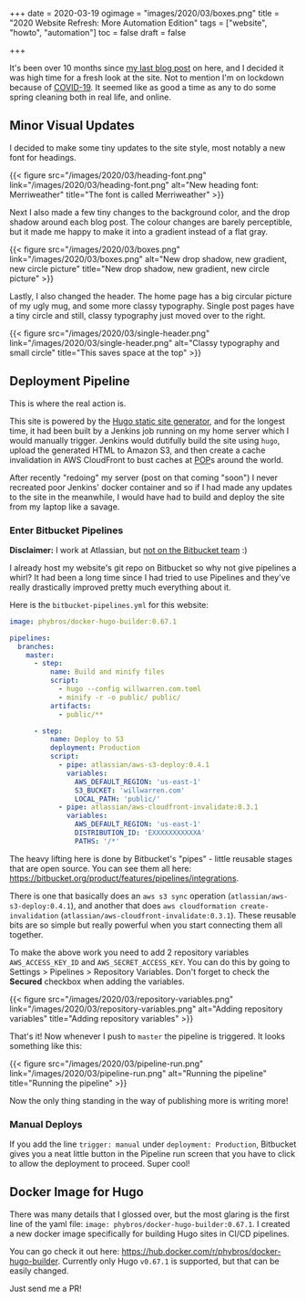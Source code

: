 +++
date = 2020-03-19
ogimage = "images/2020/03/boxes.png"
title = "2020 Website Refresh: More Automation Edition"
tags = ["website", "howto", "automation"]
toc = false
draft = false

+++

It's been over 10 months since [my last blog post](/2019/05/running-kubernetes-on-ubuntu-18-04-virtualbox/) on here, and I decided it was
high time for a fresh look at the site. Not to mention I'm on lockdown because
of [COVID-19](https://en.wikipedia.org/wiki/Coronavirus_disease_2019). It seemed like as good a time as any to do some spring cleaning both in real life, and online.
<!--more-->

## Minor Visual Updates

I decided to make some tiny updates to the site style, most notably a new font
for headings.

{{< figure src="/images/2020/03/heading-font.png" link="/images/2020/03/heading-font.png" alt="New heading font: Merriweather" title="The font is called Merriweather" >}}

Next I also made a few tiny changes to the background color, and the drop
shadow around each blog post. The colour changes are barely perceptible, but
it made me happy to make it into a gradient instead of a flat gray.

{{< figure src="/images/2020/03/boxes.png" link="/images/2020/03/boxes.png" alt="New drop shadow, new gradient, new circle picture" title="New drop shadow, new gradient, new circle picture" >}}

Lastly, I also changed the header. The home page has a big circular picture of
my ugly mug, and some more classy typography. Single post pages have a tiny
circle and still, classy typography just moved over to the right.

{{< figure src="/images/2020/03/single-header.png" link="/images/2020/03/single-header.png" alt="Classy typography and small circle" title="This saves space at the top" >}}

## Deployment Pipeline

This is where the real action is.

This site is powered by the 
[Hugo static site generator](https://gohugo.io/), and for the longest
time, it had been built by a Jenkins job running on my home server which I
would manually trigger. Jenkins would dutifully build the site using `hugo`,
upload the generated HTML to Amazon S3, and then create a cache invalidation
in AWS CloudFront to bust caches at
[POP](https://en.wikipedia.org/wiki/Point_of_presence)s around the world.

After recently "redoing" my server (post on that coming "soon") I never
recreated poor Jenkins' docker container and so if I had made any updates to
the site in the meanwhile, I would have had to build and deploy the site from
my laptop like a savage.

### Enter Bitbucket Pipelines


**Disclaimer:** I work at Atlassian, but [not on the Bitbucket team](https://trello.com) :)


I already host my website's git repo on Bitbucket so why not give pipelines a
whirl? It had been a long time since I had tried to use Pipelines and they've
really drastically improved pretty much everything about it.

Here is the `bitbucket-pipelines.yml` for this website:

```yaml
image: phybros/docker-hugo-builder:0.67.1

pipelines:
  branches:
    master:
      - step:
          name: Build and minify files
          script:
            - hugo --config willwarren.com.toml
            - minify -r -o public/ public/
          artifacts:
            - public/**

      - step:
          name: Deploy to S3
          deployment: Production
          script:
            - pipe: atlassian/aws-s3-deploy:0.4.1
              variables:
                AWS_DEFAULT_REGION: 'us-east-1'
                S3_BUCKET: 'willwarren.com'
                LOCAL_PATH: 'public/'
            - pipe: atlassian/aws-cloudfront-invalidate:0.3.1
              variables:
                AWS_DEFAULT_REGION: 'us-east-1'
                DISTRIBUTION_ID: 'EXXXXXXXXXXXA'
                PATHS: '/*'
```

The heavy lifting here is done by Bitbucket's "pipes" - little reusable stages
that are open source. You can see them all here:
<https://bitbucket.org/product/features/pipelines/integrations>.

There is one that basically does an `aws s3 sync` operation
(`atlassian/aws-s3-deploy:0.4.1`), and another that does `aws cloudformation
create-invalidation` (`atlassian/aws-cloudfront-invalidate:0.3.1`). These
reusable bits are so simple but really powerful when you start connecting them
all together.

To make the above work you need to add 2 repository variables 
`AWS_ACCESS_KEY_ID` and `AWS_SECRET_ACCESS_KEY`. You can do this by going to
Settings > Pipelines > Repository Variables. Don't forget to check the
**Secured** checkbox when adding the variables.

{{< figure src="/images/2020/03/repository-variables.png" link="/images/2020/03/repository-variables.png" alt="Adding repository variables" title="Adding repository variables" >}}

That's it! Now whenever I push to `master` the pipeline is triggered. It looks
something like this:

{{< figure src="/images/2020/03/pipeline-run.png" link="/images/2020/03/pipeline-run.png" alt="Running the pipeline" title="Running the pipeline" >}}

Now the only thing standing in the way of publishing more is writing more!

### Manual Deploys

If you add the line `trigger: manual` under `deployment: Production`, 
Bitbucket gives you a neat little button in the Pipeline run screen that you
have to click to allow the deployment to proceed. Super cool!

## Docker Image for Hugo

There was many details that I glossed over, but the most glaring is the first
line of the yaml file: `image: phybros/docker-hugo-builder:0.67.1`. I created
a new docker image specifically for building Hugo sites in CI/CD pipelines.

You can go check it out here: 
<https://hub.docker.com/r/phybros/docker-hugo-builder>. Currently only Hugo
`v0.67.1` is supported, but that can be easily changed.

Just send me a PR!

